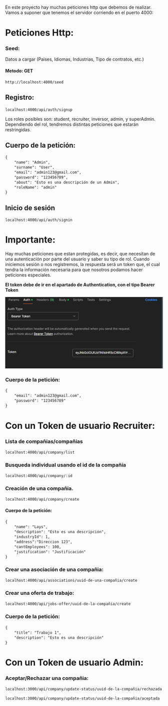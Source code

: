 En este proyecto hay muchas peticiones http que debemos de realizar. Vamos a suponer que tenemos el servidor corriendo en el puerto 4000:

# Peticiones Http:

### Seed:

Datos a cargar (Paises, Idiomas, Industrias, Tipo de contratos, etc.)

#### Metodo: GET

```
http://localhost:4000/seed
```

## Registro:

```
localhost:4000/api/auth/signup
```

Los roles posibles son: student, recruiter, inversor, admin, y superAdmin. Dependiendo del rol, tendremos distintas peticiones que estarán restringidas.

## Cuerpo de la petición:

```
{
    "name": "Admin",
    "surname": "User",
    "email": "admin123@gmail.com",
    "password": "123456789",
    "about": "Esto es una descripción de un Admin",
    "roleName": "admin"
}
```

## Inicio de sesión

```
localhost:4000/api/auth/signin
```

# Importante: 
Hay muchas peticiones que estan protegidas, es decir, que necesitan de una autenticación por parte del usuario y saber su tipo de rol. Cuando iniciemos sesión o nos registremos, la respuesta será un token que, el cual tendra la información necesaria para que nosotros podamos hacer peticiones especiales.

**El token debe de ir en el apartado de Authentication, con el tipo Bearer Token**

![alt text](image.png)

### Cuerpo de la petición:

```
{
    "email": "admin123@gmail.com",
    "password": "123456789"
}
```

# Con un Token de usuario Recruiter:

### Lista de compañias/compañias

```
localhost:4000/api/company/list
```

### Busqueda individual usando el id de la compañia

```
localhost:4000/api/company/:id
```

### Creación de una compañia.

```
localhost:4000/api/company/create
```

#### Cuerpo de la petición:

```
{
    "name": "Lays",
    "description": "Esto es una descripción",
    "industryId": 1,
    "address":"Direccion 123",
    "cantEmployees": 100,
    "justification": "Justificación"
}
```

### Crear una asociación de una compañia:

```
localhost:4000/api/associations/uuid-de-una-compañia/create
```

### Crear una oferta de trabajo:

```
localhost:4000/api/jobs-offer/uuid-de-la-compañia/create
```

### Cuerpo de la petición:

```
{
    "title": "Trabajo 1",
    "description": "Esto es una descripción"
}
```

# Con un Token de usuario Admin:


### Aceptar/Rechazar una compañia:

```
localhost:3000/api/company/update-status/uuid-de-la-compañia/rechazada
```

```
localhost:3000/api/company/update-status/uuid-de-la-compañia/aceptada
```
